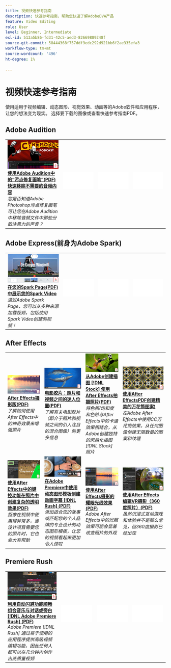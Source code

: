 ```yaml
---
title: 视频快速参考指南
description: 快速参考指南，帮助您快速了解AdobeDVA产品
feature: Video Editing
role: User
level: Beginner, Intermediate
exl-id: 513a5b86-fd31-42c5-aed3-82669889248f
source-git-commit: 58444368f757ddf9edc292d921bb6f2ae335efa3
workflow-type: tm+mt
source-wordcount: '496'
ht-degree: 1%

---
```


# 视频快速参考指南

使用适用于视频编辑、动态图形、视觉效果、动画等的Adobe软件和应用程序，让您的想法变为现实。 选择要下载的图像或查看快速参考指南PDF。

## Adobe Audition

<table>
<tr>
   <td>
      <a href="assets/QuicklyRemoveUnwantedAudioContentwiththeSpotHealingBrushinAdobeAudition.pdf" target="_blank">
         <img alt="使用Adobe Audition中的“污点修复画笔”快速移除不需要的音频内容" src="assets/QuicklyRemoveUnwantedAudioContentwiththeSpotHealingBrushinAdobeAudition.jpg" />
      </a>
      <div>
      <a href="assets/QuicklyRemoveUnwantedAudioContentwiththeSpotHealingBrushinAdobeAudition.pdf" target="_blank"><strong>使用Adobe Audition中的“污点修复画笔”(PDF)快速移除不需要的音频内容</strong></a>
      </div>
      <em>您是否知道Adobe Photoshop污点修复画笔可让您在Adobe Audition中移除音频文件中那些分散注意力的声音？</em>
      <br>
  </td>
  <td>
    <img alt="间隔物" src="../assets/Whitespacer.png" />
    <div>
    <br>
  </td>
  <td>
    <img alt="间隔物" src="../assets/Whitespacer.png" />
    <div>
    <br>
  </td>
  <td>
    <img alt="间隔物" src="../assets/Whitespacer.png" />
    <div>
    <br>
  </td>
</tr>
</table>

## Adobe Express(前身为Adobe Spark)

<table>
<tr>
<td>
   <a href="assets/ShowcaseyourSparkVideoinyourSparkPage.pdf" target="_blank">
      <img alt="在您的Spark Page中展示您的Spark Video" src="assets/ShowcaseyourSparkVideoinyourSparkPage.jpg" />
   </a>
    <div>
   <a href="assets/ShowcaseyourSparkVideoinyourSparkPage.pdf" target="_blank"><strong>在您的Spark Page(PDF)中展示您的Spark Video</strong></a>
    </div>
    <em>通过Adobe Spark Page，您可以从多种来源加载视频，包括使用Spark Video创建的视频！</em>
    <br>
  </td>
  <td>
    <img alt="间隔物" src="../assets/Whitespacer.png" />
    <div>
    <br>
  </td>
  <td>
    <img alt="间隔物" src="../assets/Whitespacer.png" />
    <div>
    <br>
  </td>
  <td>
    <img alt="间隔物" src="../assets/Whitespacer.png" />
    <div>
    <br>
  </td>
</tr>
</table>

## After Effects

<table>
<tr>
 <td>
   <a href="assets/AfterEffectsforPhotography.pdf" target="_blank">
      <img alt="After Effects for Photography" src="assets/AfterEffectsforPhotography.jpg" />
   </a>
    <div>
   <a href="assets/AfterEffectsforPhotography.pdf" target="_blank"><strong>After Effects摄影版(PDF)</strong></a>
    </div>
    <em>了解如何使用After Effects中的神奇效果来增强照片</em>
    <br>
  </td>
  <td>
   <a href="assets/CinemagraphsTheMesmerizingPlaceBetweenaPhotoandaVideo.pdf" target="_blank">
      <img alt="电影胶片：照片和视频之间的迷人位置" src="assets/CinemagraphsTheMesmerizingPlaceBetweenaPhotoandaVideo.jpg" />
   </a>
    <div>
   <a href="assets/CinemagraphsTheMesmerizingPlaceBetweenaPhotoandaVideo.pdf" target="_blank"><strong>电影胶片：照片和视频之间的迷人位置(PDF)</strong></a>
    </div>
    <em>了解有关电影胶片（即介于照片和视频之间的引人注目的混合图像）的更多信息</em>
    <br>
  </td>
  <td>
   <a href="assets/CreateanIllustrationfromanAdobeStockPhotowithAfterEffects.pdf" target="_blank">
      <img alt="从Adobe创建插图 [!DNL Stock] 使用After Effects照片" src="assets/CreateanIllustrationfromanAdobeStockPhotowithAfterEffects.jpg" />
   </a>
    <div>
   <a href="assets/CreateanIllustrationfromanAdobeStockPhotowithAfterEffects.pdf" target="_blank"><strong>从Adobe创建插图 [!DNL Stock] 使用After Effects拍摄照片(PDF)</strong></a>
    </div>
    <em>将色相/饱和度和色阶与After Effects中的卡通效果相结合，从Adobe创建独特的风格化插图 [!DNL Stock] 照片</em>
    <br>
  </td>
   <td>
   <a href="assets/CreateBeautifulKaleidoscopePatternswithAfterEffects.pdf" target="_blank">
      <img alt="使用After Effects创建精美的万花筒图案" src="assets/CreateBeautifulKaleidoscopePatternswithAfterEffects.jpg" />
   </a>
    <div>
   <a href="assets/CreateBeautifulKaleidoscopePatternswithAfterEffects.pdf" target="_blank"><strong>使用After EffectsPDF创建精美的万花筒图案)</strong></a>
    </div>
    <em>在Adobe After Effects中使用CC万花筒效果，从任何图像创建无限数量的图案和纹理</em>
    <br>
  </td>
</tr>
<tr>
<td>
   <a href="assets/CreateIntricateTransparencyinyourPhotographswithKeyinginAfterEffects.pdf" target="_blank">
      <img alt="使用After Effects中的键控功能在照片中创建复杂的透明效果" src="assets/CreateIntricateTransparencyinyourPhotographswithKeyinginAfterEffects.jpg" />
   </a>
    <div>
   <a href="assets/CreateIntricateTransparencyinyourPhotographswithKeyinginAfterEffects.pdf" target="_blank"><strong>使用After Effects中的键控功能在照片中创建复杂的透明效果(PDF)</strong></a>
    </div>
    <em>抠像在视频中使用得非常多，当设计项目需要您的照片时，它也会大有帮助</em>
    <br>
  </td>
 <td>
   <a href="assets/CreateAnimatedTitlesUsingMotionGraphicsTemplatesinAdobePremiereRush.pdf" target="_blank">
      <img alt="在Adobe Premiere中使用动态图形模板创建动画字幕 [!DNL Rush]" src="assets/CreateAnimatedTitlesUsingMotionGraphicsTemplatesinAdobePremiereRush.jpg" />
   </a>
    <div>
   <a href="assets/CreateAnimatedTitlesUsingMotionGraphicsTemplatesinAdobePremiereRush.pdf" target="_blank"><strong>在Adobe Premiere中使用动态图形模板创建动画字幕 [!DNL Rush] (PDF)</strong></a>
    </div>
    <em>添加适合您的故事或匹配您的个人品牌的专业设计的动态图形模板，让您的视频看起来更加令人惊叹</em>
    <br>
  </td>
  <td>
      <a href="assets/DazzlingLightEffectsforPhotographywithAfterEffects.pdf" target="_blank">
         <img alt="使用After Effects的摄影闪耀光线效果" src="assets/DazzlingLightEffectsforPhotographywithAfterEffects.jpg" />
      </a>
      <div>
      <a href="assets/DazzlingLightEffectsforPhotographywithAfterEffects.pdf" target="_blank"><strong>使用After Effects摄影的耀眼光线效果(PDF)</strong></a>
      </div>
      <em>Adobe After Effects中的光照效果可能会显着改变照片的外观</em>
      <br>
  </td>
  <td>
      <a href="assets/EditingVRPhotography360photoswithAfterEffects.pdf" target="_blank">
         <img alt="使用After Effects编辑VR摄影（360度照片）" src="assets/EditingVRPhotography360photoswithAfterEffects.jpg" />
      </a>
      <div>
      <a href="assets/EditingVRPhotography360photoswithAfterEffects.pdf" target="_blank"><strong>使用After Effects编辑VR摄影（360度照片）(PDF)</strong></a>
      </div>
      <em>虽然沉浸式互动游戏和体验并不是那么常见，但360度摄影已经出现</em>
      <br>
  </td>
</tr>
</table>

## Premiere Rush

<table>
<tr>
   <td>
      <a href="assets/SmoothlyCombineMusicandDialogueorNarrationwithAutoduckinginAdobePremiereRush.pdf" target="_blank">
         <img alt="在Adobe Premiere中通过自动闪避顺畅组合音乐与对话或旁白 [!DNL Rush]" src="assets/SmoothlyCombineMusicandDialogueorNarrationwithAutoduckinginAdobePremiereRush.jpg" />
      </a>
      <div>
      <a href="assets/SmoothlyCombineMusicandDialogueorNarrationwithAutoduckinginAdobePremiereRush.pdf" target="_blank"><strong>利用自动闪避功能顺畅组合音乐与对话或旁白 [!DNL Adobe Premiere Rush] (PDF)</strong></a>
      </div>
      <em>Adobe Premiere [!DNL Rush] 通过易于使用的应用程序提供高级视频编辑功能，因此任何人都可以在几分钟内创作出高质量视频</em>
      <br>
  </td>
  <td>
    <img alt="间隔物" src="../assets/Whitespacer.png" />
    <div>
    <br>
  </td>
  <td>
    <img alt="间隔物" src="../assets/Whitespacer.png" />
    <div>
    <br>
  </td>
  <td>
    <img alt="间隔物" src="../assets/Whitespacer.png" />
    <div>
    <br>
  </td>
</tr>
</table>

